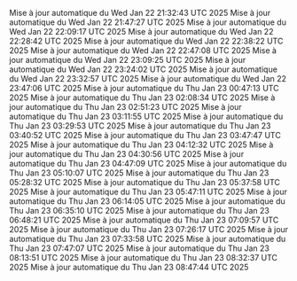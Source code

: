 Mise à jour automatique du Wed Jan 22 21:32:43 UTC 2025
Mise à jour automatique du Wed Jan 22 21:47:27 UTC 2025
Mise à jour automatique du Wed Jan 22 22:09:17 UTC 2025
Mise à jour automatique du Wed Jan 22 22:28:42 UTC 2025
Mise à jour automatique du Wed Jan 22 22:38:22 UTC 2025
Mise à jour automatique du Wed Jan 22 22:47:08 UTC 2025
Mise à jour automatique du Wed Jan 22 23:09:25 UTC 2025
Mise à jour automatique du Wed Jan 22 23:24:02 UTC 2025
Mise à jour automatique du Wed Jan 22 23:32:57 UTC 2025
Mise à jour automatique du Wed Jan 22 23:47:06 UTC 2025
Mise à jour automatique du Thu Jan 23 00:47:13 UTC 2025
Mise à jour automatique du Thu Jan 23 02:08:34 UTC 2025
Mise à jour automatique du Thu Jan 23 02:51:23 UTC 2025
Mise à jour automatique du Thu Jan 23 03:11:55 UTC 2025
Mise à jour automatique du Thu Jan 23 03:29:53 UTC 2025
Mise à jour automatique du Thu Jan 23 03:40:52 UTC 2025
Mise à jour automatique du Thu Jan 23 03:47:47 UTC 2025
Mise à jour automatique du Thu Jan 23 04:12:32 UTC 2025
Mise à jour automatique du Thu Jan 23 04:30:56 UTC 2025
Mise à jour automatique du Thu Jan 23 04:47:09 UTC 2025
Mise à jour automatique du Thu Jan 23 05:10:07 UTC 2025
Mise à jour automatique du Thu Jan 23 05:28:32 UTC 2025
Mise à jour automatique du Thu Jan 23 05:37:58 UTC 2025
Mise à jour automatique du Thu Jan 23 05:47:11 UTC 2025
Mise à jour automatique du Thu Jan 23 06:14:05 UTC 2025
Mise à jour automatique du Thu Jan 23 06:35:10 UTC 2025
Mise à jour automatique du Thu Jan 23 06:48:21 UTC 2025
Mise à jour automatique du Thu Jan 23 07:09:57 UTC 2025
Mise à jour automatique du Thu Jan 23 07:26:17 UTC 2025
Mise à jour automatique du Thu Jan 23 07:33:58 UTC 2025
Mise à jour automatique du Thu Jan 23 07:47:07 UTC 2025
Mise à jour automatique du Thu Jan 23 08:13:51 UTC 2025
Mise à jour automatique du Thu Jan 23 08:32:37 UTC 2025
Mise à jour automatique du Thu Jan 23 08:47:44 UTC 2025
